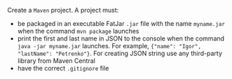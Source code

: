Create a `Maven` project. A project must:
 - be packaged in an executable FatJar `.jar` file with the name `myname.jar` when the command `mvn package` launches 
 - print the first and last name in JSON to the console when the command `java -jar myname.jar` launches. For example, `{"name": "Igor", "lastName": "Petrenko"}`. For creating JSON string use any third-party library from Maven Central
 - have the correct `.gitignore` file
